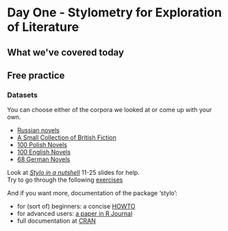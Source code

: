# Day One - Stylometry for Exploration of Literature

## What we've covered today


## Free practice
### Datasets
You can choose either of the corpora we looked at or come up with your own.  
* [Russian novels](https://github.com/JoannaBy/RussianNovels)
* [A Small Collection of British Fiction](https://github.com/computationalstylistics/A_Small_Collection_of_British_Fiction)
* [100 Polish Novels](https://github.com/computationalstylistics/100_polish_novels)
* [100 English Novels](https://github.com/computationalstylistics/100_english_novels)
* [68 German Novels](https://github.com/computationalstylistics/68_german_novels)

Look at *[Stylo in a nutshell](https://computationalstylistics.github.io/stylo_nutshell/)* 11-25 slides for help.  
Try to go through the following [exercises](https://github.com/JoannaBy/HSE-Stylometry/blob/master/Exercises1.md)
  
And if you want more, documentation of the package ‘stylo’:
* for (sort of) beginners: a concise [HOWTO](https://sites.google.com/site/computationalstylistics/stylo/stylo_howto.pdf)
* for advanced users: [a paper in R Journal](https://journal.r-project.org/archive/2016/RJ-2016-007/RJ-2016-007.pdf)
* full documentation at [CRAN](https://cran.r-project.org/web/packages/stylo/stylo.pdf)  

